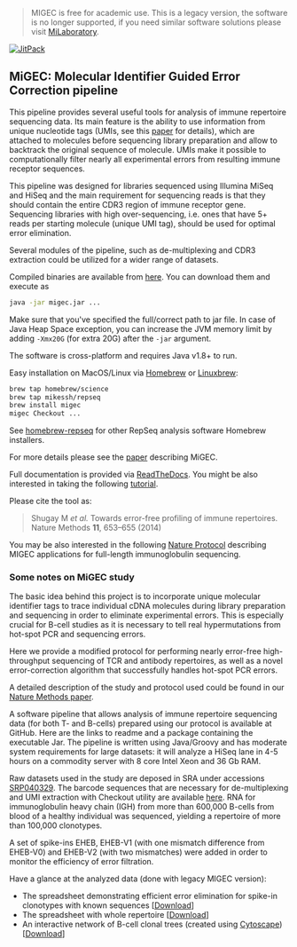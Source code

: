 > MIGEC is free for academic use. This is a legacy version, the software is no longer supported, if you need similar software solutions please visit [MiLaboratory](https://milaboratory.ru/).

[![JitPack](https://jitpack.io/v/mikessh/migec.svg)](https://jitpack.io/#mikessh/migec)

## MiGEC: Molecular Identifier Guided Error Correction pipeline  

This pipeline provides several useful tools for analysis of immune repertoire sequencing data. Its main feature is the ability to use information from unique nucleotide tags (UMIs, see this [paper](http://www.nature.com/nmeth/journal/v9/n1/full/nmeth.1778.html) for details), which are attached to molecules before sequencing library preparation and allow to backtrack the original sequence of molecule. UMIs make it possible to computationally filter nearly all experimental errors from resulting immune receptor sequences.

This pipeline was designed for libraries sequenced using Illumina MiSeq and HiSeq and the main requirement for sequencing reads is that they should contain the entire CDR3 region of immune receptor gene. Sequencing libraries with high over-sequencing, i.e. ones that have 5+ reads per starting molecule (unique UMI tag), should be used for optimal error elimination.

Several modules of the pipeline, such as de-multiplexing and CDR3 extraction could be utilized for a wider range of datasets.

Compiled binaries are available from [here](https://github.com/mikessh/migec/releases/latest). You can download them and execute as

```bash
java -jar migec.jar ...
```

Make sure that you've specified the full/correct path to jar file. In case of Java Heap Space exception, you can increase the JVM memory limit by adding ``-Xmx20G`` (for extra 20G) after the ``-jar`` argument.

The software is cross-platform and requires Java v1.8+ to run.

Easy installation on MacOS/Linux via [Homebrew](http://brew.sh/) or [Linuxbrew](http://linuxbrew.sh/):
```bash
brew tap homebrew/science
brew tap mikessh/repseq
brew install migec
migec Checkout ...
```
See [homebrew-repseq](https://github.com/mikessh/homebrew-repseq) for other RepSeq analysis software Homebrew installers.

For more details please see the [paper](http://www.nature.com/nmeth/journal/v11/n6/abs/nmeth.2960.html) describing MiGEC.

Full documentation is provided via [ReadTheDocs](http://migec.readthedocs.org/en/latest/index.html). You might be also interested in taking the following [tutorial](http://repseq-tutorial.readthedocs.org/en/latest/).

Please cite the tool as:

> Shugay M *et al.* Towards error-free profiling of immune repertoires. Nature Methods **11**, 653–655 (2014)

You may be also interested in the following [Nature Protocol](https://www.nature.com/articles/nprot.2016.093) describing MIGEC applications for full-length immunoglobulin sequencing.

### Some notes on MiGEC study

The basic idea behind this project is to incorporate unique molecular identifier tags to trace individual cDNA molecules during library preparation and sequencing in order to eliminate experimental errors. This is especially crucial for B-cell studies as it is necessary to tell real hypermutations from hot-spot PCR and sequencing errors.

Here we provide a modified protocol for performing nearly error-free high-throughput sequencing of TCR and antibody repertoires, as well as a novel error-correction algorithm that successfully handles hot-spot PCR errors.

A detailed description of the study and protocol used could be found in our [Nature Methods paper](http://www.nature.com/nmeth/journal/vaop/ncurrent/full/nmeth.2960.html).

A software pipeline that allows analysis of immune repertoire sequencing data (for both T- and B-cells) prepared using our protocol is available at GitHub. Here are the links to readme and a package containing the executable Jar. The pipeline is written using Java/Groovy and has moderate system requirements for large datasets: it will analyze a HiSeq lane in 4-5 hours on a commodity server with 8 core Intel Xeon and 36 Gb RAM.

Raw datasets used in the study are deposed in SRA under accessions [SRP040329](http://trace.ncbi.nlm.nih.gov/Traces/sra/sra.cgi?study=SRP040329). The barcode sequences that are necessary for de-multiplexing and UMI extraction with Checkout utility are available [here](https://github.com/mikessh/migec/blob/master/misc/barcodes.txt?raw=true). RNA for immunoglobulin heavy chain (IGH) from more than 600,000 B-cells from blood of a healthy individual was sequenced, yielding a repertoire of more than 100,000 clonotypes.

A set of spike-ins EHEB, EHEB-V1 (with one mismatch difference from EHEB-V0) and EHEB-V2 (with two mismatches) were added in order to monitor the efficiency of error filtration.

Have a glance at the analyzed data (done with legacy MIGEC version):

* The spreadsheet demonstrating efficient error elimination for spike-in clonotypes with known sequences [[Download](https://github.com/mikessh/migec/blob/master/misc/Exp2-spikein-table.xlsx?raw=true)]
* The spreadsheet with whole repertoire [[Download](https://github.com/mikessh/migec/blob/master/misc/Exp2-all-cdr-migec.xlsx?raw=true)]
* An interactive network of B-cell clonal trees (created using [Cytoscape](http://cytoscape.org/)) [[Download](https://github.com/mikessh/migec/blob/master/misc/Exp2-all-cdr-migec.cys?raw=true)]
